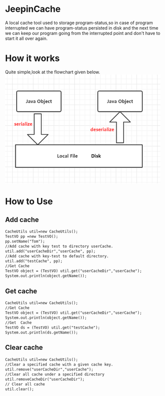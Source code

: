 # JeepinCache
A local cache tool used to storage program-status,so in case of  program interrupted we can have program-status persisted in disk and  the next time we can keep our program going from the interrupted point and don't have to start it all over again.


# How it works
  Quite simple,look at the flowchart given below.
     ![image]( https://github.com/FlintZheng/JeepinCache/blob/master/image/process.png)
     
# How to Use
## Add cache 
 ```  
CacheUtils util=new CacheUtils();
TestVO pp =new TestVO();
pp.setName("Tom");
//Add cache with key test to directory userCache.
util.add("userCacheDir","userCache", pp);
//Add cache with key-test to default directory.
util.add("testCache", pp);
//Get Cache
TestVO object = (TestVO) util.get("userCacheDir","userCache");
System.out.println(object.getName());
``` 
       
## Get cache
   ```  
CacheUtils util=new CacheUtils();
//Get Cache
TestVO object = (TestVO) util.get("userCacheDir","userCache");
System.out.println(object.getName());
//Get  Cache
TestVO ds = (TestVO) util.get("testCache");
System.out.println(ds.getName());
 ```
## Clear cache
```
CacheUtils util=new CacheUtils();
//Clear a specified cache with a given cache key.
util.remove("userCacheDir","userCache");
//Clear all cache under a specified directory
util.removeCacheDir("userCacheDir");
// Clear all cache
util.clear();
```
